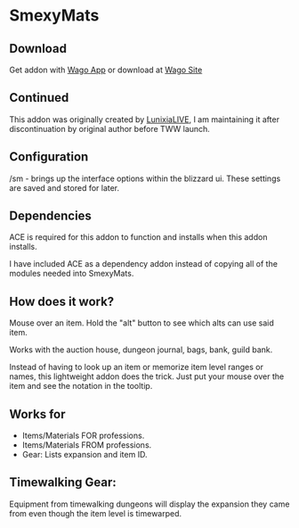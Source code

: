 # SmexyMats

## Download

Get addon with [Wago App](https://addons.wago.io/download?addonId=L6JD0jGv) or download at [Wago Site](https://addons.wago.io/addons/smexymatscont)
  
## Continued

This addon was originally created by [LunixiaLIVE](https://www.curseforge.com/wow/addons/smexymats), I am maintaining it after discontinuation by original author before TWW launch.

## Configuration

/sm - brings up the interface options within the blizzard ui. These settings are saved and stored for later.

## Dependencies

ACE is required for this addon to function and installs when this addon installs.

I have included ACE as a dependency addon instead of copying all of the modules needed into SmexyMats.

## How does it work?

Mouse over an item. Hold the "alt" button to see which alts can use said item.

Works with the auction house, dungeon journal, bags, bank, guild bank.

Instead of having to look up an item or memorize item level ranges or names, this lightweight addon does the trick. Just put your mouse over the item and see the notation in the tooltip.

## Works for

- Items/Materials FOR professions.
- Items/Materials FROM professions.
- Gear: Lists expansion and item ID.


## Timewalking Gear:
Equipment from timewalking dungeons will display the expansion they came from even though the item level is timewarped.
